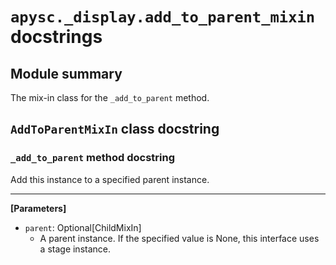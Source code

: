 # `apysc._display.add_to_parent_mixin` docstrings

## Module summary

The mix-in class for the `_add_to_parent` method.

## `AddToParentMixIn` class docstring

### `_add_to_parent` method docstring

Add this instance to a specified parent instance.<hr>

**[Parameters]**

- `parent`: Optional[ChildMixIn]
  - A parent instance. If the specified value is None, this interface uses a stage instance.